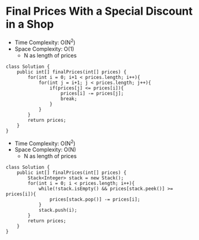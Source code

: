 # Final Prices With a Special Discount in a Shop

- Time Complexity: O(N<sup>2</sup>)
- Space Complexity: O(1)
  - N as length of prices

```
class Solution {
    public int[] finalPrices(int[] prices) {
        for(int i = 0; i+1 < prices.length; i++){
            for(int j = i+1; j < prices.length; j++){
                if(prices[j] <= prices[i]){
                    prices[i] -= prices[j];
                    break;
                }
            }
        }
        return prices;
    }
}
```

- Time Complexity: O(N<sup>2</sup>)
- Space Complexity: O(N)
  - N as length of prices

```
class Solution {
    public int[] finalPrices(int[] prices) {
        Stack<Integer> stack = new Stack();
        for(int i = 0; i < prices.length; i++){
            while(!stack.isEmpty() && prices[stack.peek()] >= prices[i]){
                prices[stack.pop()] -= prices[i];
            }
            stack.push(i);
        }
        return prices;
    }
}
```
